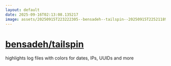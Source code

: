 ```yaml
---
layout: default
date: 2025-09-16T02:13:08.135217
image: assets/20250915T223222305--bensadeh--tailspin--20250915T225211890--cropped.png
---
```


# [bensadeh/tailspin](https://github.com/bensadeh/tailspin)

highlights log files with colors for dates, IPs, UUIDs and more
